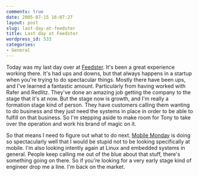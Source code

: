 ```yaml
---
comments: true
date: 2005-07-15 16:07:27
layout: post
slug: last-day-at-feedster
title: Last day at Feedster
wordpress_id: 533
categories:
- General
---
```


Today was my last day over at [Feedster](http://www.feedster.com). It's been a great experience working there. It's had ups and downs, but that always happens in a startup when you're trying to do spectacular things. Mostly there have been ups, and I've learned a fantastic amount. Particularly from having worked with Rafer and Redlitz. They've done an amazing job getting the company to the stage that it's at now. But the stage now is growth, and I'm really a formation stage kind of person. They have customers calling them wanting to do business and they just need the systems in place in order to be able to fulfill on that business. So I'm stepping aside to make room for Tony to take over the operation and work his brand of magic on it.

So that means I need to figure out what to do next. [Mobile Monday](http://www.mobilemonday.com) is doing so spectacularly well that I would be stupid not to be looking specifically at mobile. I'm also looking intently again at Linux and embedded systems in general. People keep calling me out of the blue about that stuff, there's something going on there. So if you're looking for a very early stage kind of engineer drop me a line. I'm back on the market.
